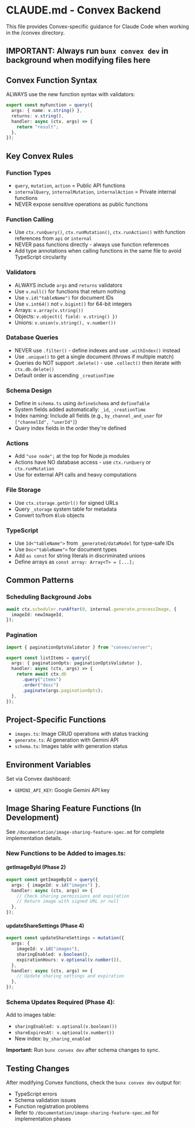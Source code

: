 # CLAUDE.md - Convex Backend

This file provides Convex-specific guidance for Claude Code when working in the /convex directory.

## IMPORTANT: Always run `bunx convex dev` in background when modifying files here

## Convex Function Syntax

ALWAYS use the new function syntax with validators:
```typescript
export const myFunction = query({
  args: { name: v.string() },
  returns: v.string(),
  handler: async (ctx, args) => {
    return "result";
  },
});
```

## Key Convex Rules

### Function Types
- `query`, `mutation`, `action` = Public API functions
- `internalQuery`, `internalMutation`, `internalAction` = Private internal functions
- NEVER expose sensitive operations as public functions

### Function Calling
- Use `ctx.runQuery()`, `ctx.runMutation()`, `ctx.runAction()` with function references from `api` or `internal`
- NEVER pass functions directly - always use function references
- Add type annotations when calling functions in the same file to avoid TypeScript circularity

### Validators
- ALWAYS include `args` and `returns` validators
- Use `v.null()` for functions that return nothing
- Use `v.id("tableName")` for document IDs
- Use `v.int64()` not `v.bigint()` for 64-bit integers
- Arrays: `v.array(v.string())`
- Objects: `v.object({ field: v.string() })`
- Unions: `v.union(v.string(), v.number())`

### Database Queries
- NEVER use `.filter()` - define indexes and use `.withIndex()` instead
- Use `.unique()` to get a single document (throws if multiple match)
- Queries do NOT support `.delete()` - use `.collect()` then iterate with `ctx.db.delete()`
- Default order is ascending `_creationTime`

### Schema Design
- Define in `schema.ts` using `defineSchema` and `defineTable`
- System fields added automatically: `_id`, `_creationTime`
- Index naming: Include all fields (e.g., `by_channel_and_user` for `["channelId", "userId"]`)
- Query index fields in the order they're defined

### Actions
- Add `"use node";` at the top for Node.js modules
- Actions have NO database access - use `ctx.runQuery` or `ctx.runMutation`
- Use for external API calls and heavy computations

### File Storage
- Use `ctx.storage.getUrl()` for signed URLs
- Query `_storage` system table for metadata
- Convert to/from `Blob` objects

### TypeScript
- Use `Id<"tableName">` from `_generated/dataModel` for type-safe IDs
- Use `Doc<"tableName">` for document types
- Add `as const` for string literals in discriminated unions
- Define arrays as `const array: Array<T> = [...];`

## Common Patterns

### Scheduling Background Jobs
```typescript
await ctx.scheduler.runAfter(0, internal.generate.processImage, {
  imageId: newImageId,
});
```

### Pagination
```typescript
import { paginationOptsValidator } from "convex/server";

export const listItems = query({
  args: { paginationOpts: paginationOptsValidator },
  handler: async (ctx, args) => {
    return await ctx.db
      .query("items")
      .order("desc")
      .paginate(args.paginationOpts);
  },
});
```

## Project-Specific Functions

- `images.ts`: Image CRUD operations with status tracking
- `generate.ts`: AI generation with Gemini API
- `schema.ts`: Images table with generation status

## Environment Variables
Set via Convex dashboard:
- `GEMINI_API_KEY`: Google Gemini API key

## Image Sharing Feature Functions (In Development)
See `/documentation/image-sharing-feature-spec.md` for complete implementation details.

### New Functions to be Added to images.ts:

#### getImageById (Phase 2)
```typescript
export const getImageById = query({
  args: { imageId: v.id("images") },
  handler: async (ctx, args) => {
    // Check sharing permissions and expiration
    // Return image with signed URL or null
  },
});
```

#### updateShareSettings (Phase 4)
```typescript
export const updateShareSettings = mutation({
  args: {
    imageId: v.id("images"),
    sharingEnabled: v.boolean(),
    expirationHours: v.optional(v.number()),
  },
  handler: async (ctx, args) => {
    // Update sharing settings and expiration
  },
});
```

### Schema Updates Required (Phase 4):
Add to images table:
- `sharingEnabled: v.optional(v.boolean())`
- `shareExpiresAt: v.optional(v.number())`
- New index: `by_sharing_enabled`

**Important:** Run `bunx convex dev` after schema changes to sync.

## Testing Changes
After modifying Convex functions, check the `bunx convex dev` output for:
- TypeScript errors
- Schema validation issues
- Function registration problems
- Refer to `/documentation/image-sharing-feature-spec.md` for implementation phases